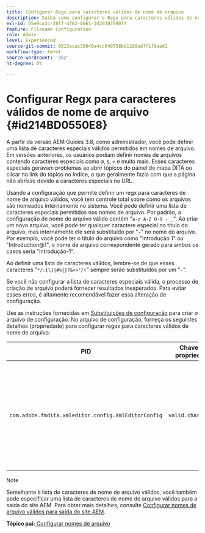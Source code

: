 ```yaml
---
title: Configurar Regx para caracteres válidos de nome de arquivo
description: Saiba como configurar o Regx para caracteres válidos de nome de arquivo
exl-id: 05e9ca3c-28ff-4f82-8061-3d20307890ff
feature: Filename Configuration
role: Admin
level: Experienced
source-git-commit: 0513ecac38840a4cc649758bd1180edff1f8aed1
workflow-type: tm+mt
source-wordcount: '352'
ht-degree: 0%

---
```


# Configurar Regx para caracteres válidos de nome de arquivo {#id214BD0550E8}

A partir da versão AEM Guides 3.8, como administrador, você pode definir uma lista de caracteres especiais válidos permitidos em nomes de arquivo. Em versões anteriores, os usuários podiam definir nomes de arquivos contendo caracteres especiais como `@`, `$`, `>` e muito mais. Esses caracteres especiais geravam problemas ao abrir tópicos do painel do mapa DITA ou clicar no link do tópico no índice, o que geralmente fazia com que a página não abrisse devido a caracteres especiais no URL.

Usando a configuração que permite definir um regx para caracteres de nome de arquivo válidos, você tem controle total sobre como os arquivos são nomeados internamente no sistema. Você pode definir uma lista de caracteres especiais permitidos nos nomes de arquivo. Por padrão, a configuração de nome de arquivo válido contém &quot;`a-z A-Z 0-9 - _`&quot;. Ao criar um novo arquivo, você pode ter qualquer caractere especial no título do arquivo, mas internamente ele será substituído por &quot;`-`&quot; no nome do arquivo. Por exemplo, você pode ter o título do arquivo como &quot;Introdução 1&quot; ou &quot;Introduction@1&quot;, o nome de arquivo correspondente gerado para ambos os casos seria &quot;Introdução-1&quot;.

Ao definir uma lista de caracteres válidos, lembre-se de que esses caracteres &quot;`*/:[\]|#%{}?&<>"/+`&quot; sempre serão substituídos por um &quot;`-`&quot;.

Se você não configurar a lista de caracteres especiais válida, o processo de criação de arquivo poderá fornecer resultados inesperados. Para evitar esses erros, é altamente recomendável fazer essa alteração de configuração.

Use as instruções fornecidas em [Substituições de configuração](download-install-additional-config-override.md#) para criar o arquivo de configuração. No arquivo de configuração, forneça os seguintes detalhes \(propriedade\) para configurar regex para caracteres válidos de nome de arquivo:

| PID | Chave de propriedade | Valor de propriedade |
|---|------------|--------------|
| `com.adobe.fmdita.xmleditor.config.XmlEditorConfig` | `valid.characters` | O valor é um padrão regex. Ele deve ter três caracteres básicos e a lista deve começar com um hífen \(-\).<br> **Valor padrão**: \[-a-zA-Z0-9\_\] |

>[!NOTE]
>
> Semelhante à lista de caracteres de nome de arquivo válidos, você também pode especificar uma lista de caracteres de nome de arquivo válidos para a saída do site AEM. Para obter mais detalhes, consulte [Configurar nomes de arquivo válidos para saída do site AEM](conf-file-names-valid-regx-aem-site-output.md#).

**Tópico pai:**&#x200B;[ Configurar nomes de arquivo](conf-file-names.md)
